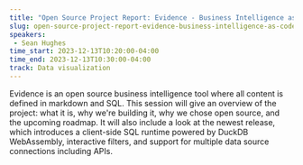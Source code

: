 ```yaml
---
title: "Open Source Project Report: Evidence - Business Intelligence as Code"
slug: open-source-project-report-evidence-business-intelligence-as-code
speakers:
 - Sean Hughes
time_start: 2023-12-13T10:20:00-04:00
time_end: 2023-12-13T10:30:00-04:00
track: Data visualization
---
```


Evidence is an open source business intelligence tool where all content is defined in markdown and SQL. This session will give an overview of the project: what it is, why we're building it, why we chose open source, and the upcoming roadmap. It will also include a look at the newest release, which introduces a client-side SQL runtime powered by DuckDB WebAssembly, interactive filters, and support for multiple data source connections including APIs.
